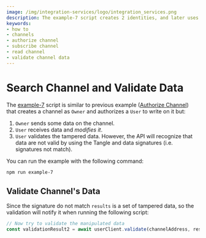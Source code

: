 ```yaml
---
image: /img/integration-services/logo/integration_services.png
description: The example-7 script creates 2 identities, and later uses them to demonstrate how you can detect if data has been tampered with by validating using the Tangle. 
keywords:
- how to
- channels
- authorize channel
- subscribe channel
- read channel
- validate channel data
---
```


# Search Channel and Validate Data

The [example-7](https://github.com/iotaledger/integration-services/blob/master/clients/client-sdk/examples/5-SearchChannelAndValidateData.ts)
script is similar to previous example ([Authorize Channel](authorize-to-channel)) that creates a channel as `Owner` and authorizes a `User` to write on it but:

1. `Owner` sends some data on the channel.
2. `User` receives data and *modifies it*.
3. `User` validates the tampered data. However, the API will recognize that data are not valid by using the Tangle and data signatures (i.e. signatures not match). 

You can run the example with the following command:

```bash
npm run example-7
```

## Validate Channel's Data 

Since the signature do not match `results` is a set of tampered data, so the validation will notify it when running the following script:

```js
// Now try to validate the manipulated data
const validationResult2 = await userClient.validate(channelAddress, results);
```
